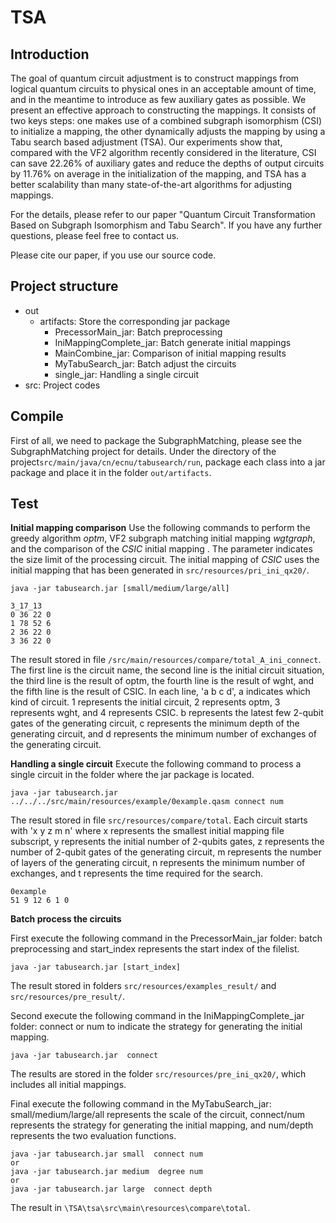 # TSA
## Introduction
The goal of quantum circuit adjustment is to construct mappings from logical quantum circuits to physical ones in an acceptable amount of time, and in the meantime to introduce  as few auxiliary gates as possible. We present an effective approach to constructing the mappings. It consists of two keys steps: one makes use of a combined subgraph isomorphism (CSI) to initialize a mapping, the other dynamically adjusts the mapping by using a Tabu search based adjustment (TSA). Our experiments show that, compared with the VF2 algorithm recently considered in the literature, CSI can save 22.26\% of auxiliary gates and reduce the depths of output circuits by 11.76\% on average in the initialization of the mapping, and  TSA has a better scalability than many state-of-the-art algorithms for adjusting mappings.

For the details, please refer to our paper
"Quantum Circuit Transformation Based on Subgraph Isomorphism and Tabu Search".
If you have any further questions, please feel free to contact us.

Please cite our paper, if you use our source code.

## Project structure
- out
    - artifacts: Store the corresponding jar package
        - PrecessorMain_jar: Batch preprocessing
        - IniMappingComplete_jar: Batch generate initial mappings
        - MainCombine_jar: Comparison of initial mapping results
        - MyTabuSearch_jar: Batch adjust the circuits
        - single_jar: Handling a single circuit
- src: Project codes

## Compile
First of all, we need to package the SubgraphMatching, please see the SubgraphMatching project for details.
Under the directory of the project`src/main/java/cn/ecnu/tabusearch/run`, 
package each class into a jar package and place it in the folder `out/artifacts`.

## Test
**Initial mapping comparison**
Use the following commands to perform the greedy algorithm _optm_, VF2 subgraph matching initial mapping _wgtgraph_,
and the comparison of the _CSIC_ initial mapping . The parameter indicates the size limit of the processing circuit.
The initial mapping of _CSIC_ uses the initial mapping that has been generated in `src/resources/pri_ini_qx20/`. 
 ```
java -jar tabusearch.jar [small/medium/large/all]
```
```
3_17_13
0 36 22 0
1 78 52 6
2 36 22 0
3 36 22 0
```
The result stored in file `/src/main/resources/compare/total_A_ini_connect`. 
The first line is the circuit name, the second line is the initial circuit situation, the third line is the result of optm, 
the fourth line is the result of wght, and the fifth line is the result of CSIC. 
In each line, 'a b c d', a indicates which kind of circuit. 1 represents the initial circuit, 2 represents optm, 3 represents wght, 
and 4 represents CSIC.
b represents the latest few 2-qubit gates of the generating circuit, c represents the minimum depth of the generating circuit, 
and d represents the minimum number of exchanges of the generating circuit.

**Handling a single circuit**
Execute the following command to process a single circuit in the folder where the jar package is located.
```$xslt
java -jar tabusearch.jar ../../../src/main/resources/example/0example.qasm connect num
```
The result stored in file `src/resources/compare/total`. Each circuit starts with 'x y z m n' where x represents the smallest initial mapping file subscript, y represents the initial number of 2-qubits gates, z represents the number of 2-qubit gates of the generating circuit, m represents the number of layers of the generating circuit, n represents the minimum number of exchanges, and t represents the time required for the search. 
```
0example
51 9 12 6 1 0
```


**Batch process the circuits**

First execute the following command in the PrecessorMain_jar folder: batch preprocessing and
  start_index represents the start index of the filelist.
```$xslt
java -jar tabusearch.jar [start_index]
```
The result stored in folders `src/resources/examples_result/` and `src/resources/pre_result/`.
 
Second execute the following command in the IniMappingComplete_jar folder: connect or num to indicate the strategy for generating the initial mapping.

```$xslt
java -jar tabusearch.jar  connect
```
The results are stored in the folder `src/resources/pre_ini_qx20/`, which includes all initial mappings.

Final execute the following command in the MyTabuSearch_jar: small/medium/large/all represents the scale of the circuit, connect/num represents the strategy for generating the initial mapping, and num/depth represents the two evaluation functions.
```$xslt
java -jar tabusearch.jar small  connect num
or
java -jar tabusearch.jar medium  degree num
or
java -jar tabusearch.jar large  connect depth

```
The result in `\TSA\tsa\src\main\resources\compare\total`.




